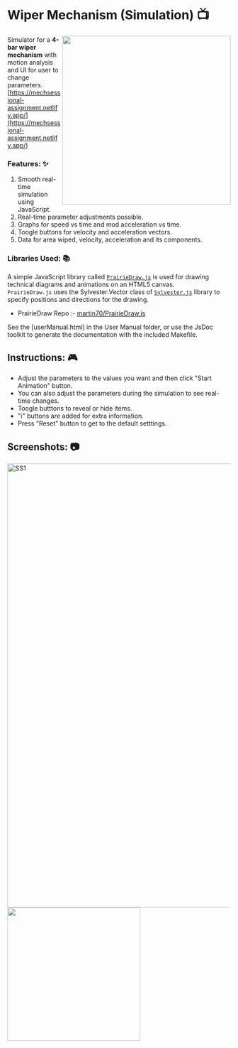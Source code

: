 # Wiper Mechanism (Simulation) 📺 
<img src="https://github.com/jatin-47/Wiper-Mechanism/blob/main/Images/title.gif" align="right" style="display:inline;" width="380" >

Simulator for a **4-bar wiper mechanism** with motion analysis and UI for user to change parameters.<br>
[https://mechsessional-assignment.netlify.app/](https://mechsessional-assignment.netlify.app/)

### Features: ✨
1. Smooth real-time simulation using JavaScript.
2. Real-time parameter adjustments possible.
3. Graphs for speed vs time and mod acceleration vs time.
4. Toogle buttons for velocity and acceleration vectors.
5. Data for area wiped, velocity, acceleration and its components. 

### Libraries Used: 📚
A simple JavaScript library called [``PrairieDraw.js``](https://prairielearn.readthedocs.io/en/latest/PrairieDraw/) is used for drawing technical diagrams and animations on an HTML5 canvas. <br>
``PrairieDraw.js`` uses the Sylvester.Vector class of [``Sylvester.js``](http://sylvester.jcoglan.com/docs.html) library to specify positions and directions for the drawing.
<br>

- PrairieDraw Repo :- [martin70/PrairieDraw.js](https://github.com/martin70/PrairieDraw.js)

See the [userManual.html] in the User Manual folder, or use the JsDoc toolkit to generate the documentation with the included Makefile.

## Instructions: 🎮
- Adjust the parameters to the values you want and then click "Start Animation" button.
- You can also adjust the parameters during the simulation to see real-time changes.
- Toogle butttons to reveal or hide items.
- "i" buttons are added for extra information.
- Press "Reset" button to get to the default setttings.

## Screenshots: 📷
<img src="https://github.com/jatin-47/Wiper-Mechanism/blob/main/Images/ss1.png" alt="SS1" width="1000">
<img src="https://github.com/jatin-47/Wiper-Mechanism/blob/main/Images/labelled.png" align="center" width="300" >

